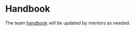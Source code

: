 # Handbook
The team [handbook](../assets/FRC_Team_Handbook.pdf) will be updated by mentors as needed.  